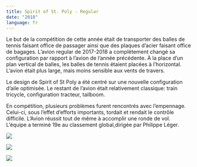 ```yaml
---
title: Spirit of St. Poly - Regular
date: "2018"
language: fr
---
```

Le but de la compétition de cette année était de transporter des balles de tennis faisant office de passager ainsi que des plaques d’acier faisant office de bagages. L’avion regular de 2017-2018 a complètement changé sa configuration par rapport à l’avion de l’année précédente. À la place d’un plan vertical de balles, les balles de tennis étaient placées à l’horizontal. L’avion était plus large, mais moins sensible aux vents de travers. 

Le design de Spirit of St Poly a été centré sur une nouvelle configuration d’aile optimisée. Le restant de l’avion était relativement classique: train tricycle, configuration tracteur, tailboom. 

En compétition, plusieurs problèmes furent rencontrés avec l’empennage. Celui-ci, sous l’effet d’efforts importants, tordait et rendait le contrôle difficile. L’Avion réussit tout de même à accomplir une ronde de vol. L’équipe a terminé 19e au classement global,dirigée par Philippe Léger.

![](https://res.cloudinary.com/decninixz/image/upload/v1595355679/avion_cargo_site_web_full_res-0279_knrb6j.jpg)

![](https://res.cloudinary.com/decninixz/image/upload/v1595355682/avion_cargo_site_web_full_res-0358_ikdfzk.jpg)

![](https://res.cloudinary.com/decninixz/image/upload/v1595355684/avion_cargo_site_web_full_res-2760_pjnddr.jpg)